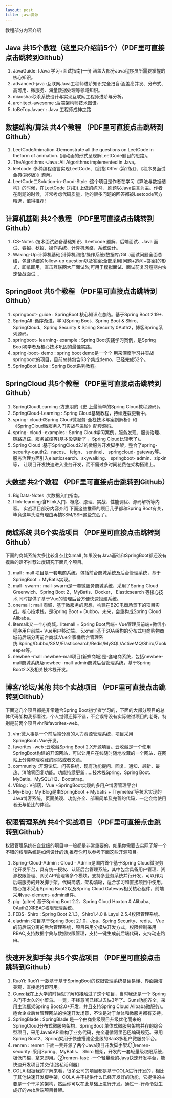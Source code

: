 ```yaml
---
layout: post
title: java资源
---
```


教程部分内容介绍

## Java 共15个教程（这里只介绍前5个）（PDF里可直接点击跳转到Github）
1. JavaGuide: [Java 学习+面试指南]一份 涵盖大部分Java程序员所需要掌握的核心知识。
2. advanced-java :互联网Java工程师进阶知识完全扫盲:涵盖高并发、分布式、高可用、微服务、海量数据处理等领域知识。
3. miaosha:秒杀系统设计与实现互联网工程师进阶与分析。
4. architect-awesome :后端架构师技术图谱。
5. toBeTopJavaer : Java 工程师成神之路
## 数据结构/算法 共4个教程 （PDF里可直接点击跳转到Github）
1. LeetCodeAnimation :Demonstrate all the questions on LeetCode in theform of animation. (用动画的形式呈现解LeetCode题目的思路)。
2. TheAlgorithms -Java :All Algorithms implemented in Java。
3. leetcode :多种编程语言实现LeetCode、《剑指 Offer (第2版)》、《程序员面试金典(第6版)》题解。
4. LeetCode二Solution-in-Good-Style :这个项目是作者在学习《算法与数据结构》的时候，在LeetCode (力扣).上做的练习， 刷题以Java语言为主。作者在刷题的时候，非常考虑代码质量，他的很多问题的回答都被Leetcode官方精选，值得推荐!
## 计算机基础 共2个教程 （PDF里可直接点击跳转到Github）
1. CS-Notes :技术面试必备基础知识、Leetcode 题解、后端面试、Java 面试、春招、秋招、操作系统、计算机网络、系统设计。
2. Waking-Up:计算机基础(计算机网络/操作系统/数据库/Git..)面试问题全面总结，包含详细的follow-up question以及答案;全部采用[问题+追问+答案]的形式，即拿即用，直击互联网大厂面试%;可用于模拟面试、面试前复习短期内快速备战面试...
## SpringBoot 共5个教程 （PDF里可直接点击跳转到Github）
1. springboot- guide : SpringBoot 核心知识点总结。基于Spring Boot 2.19+.
2. SpringAll :循序渐进，学习Spring Boot、Spring Boot & Shiro、SpringCloud、Spring Security & Spring Security 0Auth2，博客Spring系列源码。
3. springboot- learning- example : Spring Boot实践学习案例，是Spring Boot初学者及核心技术巩固的最佳实践。
4. spring-boot- demo : spring boot demo是一个个 用来深度学习并实战springboot的项目，目前总共包含63个集成demo，已经完成52个。
5. SpringBoot Labs : Spring Boot系列教程。
## SpringCloud 共5个教程 （PDF里可直接点击跳转到Github）
1. SpringCloudLearning :方志朋的《史.上最简单的Spring Cloud教程源码》。
2. SpringCloud-Learning : Spring Cloud基础教程，持续连载更新中。
3. spring- cloud:《Spring Cloud微服务-全栈技术与案例解析》和《SpringCloud微服务入门实战与进阶》配套源码。
4. spring- cloud -examples : Spring Cloud学习案例，服务发现、服务治理、链路追踪、服务监控等(基本没更新了 ，Spring Cloud比较老了)。
5. Spring Cloud :基于SpringCloud2.1的微服务开发脚手架，整合了spring-security-oauth2、nacos、 feign、 sentinel、 springcloud- gateway等。服务治理方面引入elasticsearch、skywalking、 springboot- admin、zipkin等， 让项目开发快速进入业务开发，而不需过多时间花费在架构搭建上。
## 大数据 共2个教程 （PDF里可直接点击跳转到Github）
1. BigData-Notes :大数据入门指南。
2. flink-learning:含Flink入门、概念、原理、实战、性能调优、源码解析等内容。
实战项目部分内容介绍
下面这些推蒂的项目几乎都和Spring Boot有关，毕竟这年头没有理由再搞SSM/SSH这些东西了。

## 商城系统 共6个实战项目 （PDF里可直接点击跳转到Github）
下面的商城系统大多比较复杂比如mall ,如果没有Java基础和SpringBoot都还没有摸熟的话不推荐过度研究下面几个项目。

1. mall : mall 项目是一套电商系统，包括前台商城系统及后台管理系统，基于SpringBoot + MyBatis实现。
2. mall- swarm : mall-swarm是一套微服务商城系统，采用了Spring Cloud Greenwich、Spring Boot 2、MyBatis、Docker、 Elasticsearch 等核心技术,同时提供了基于Vue的管理后台方便快速搭建系统。
3. onemall : mall 商城，基于微服务的思想，构建在B2C电商场景下的项目实战。核心技术栈，是Spring Boot + Dubbo。未来，会重构成Spring Cloud Alibaba。
4. litemall:又一个小商城。litemall = Spring Boot后端+ Vue管理员前端+微信小程序用户前端+ Vue用户移动端。
5.xmall:基于SOA架构的分布式电商购物商城前后端分离前台商城:Vue全家桶后台管理系统:Spring/Dubbo/SSM/Elasticsearch/Redis/MySQL/ActiveMQ/Shiro/Zookeeper等。
6. newbee -mall :newbee-mall项目(新蜂商城)是-套电商系统，包括newbee-mall商城系统及newbee -mall-admin商城后台管理系统，基于Spring Boot2.X及相关技术栈开发。
## 博客/论坛/其他 共5个实战项目 （PDF里可直接点击跳转到Github）
下面这几个项目都是非常适合Spring Boot初学者学习的，下面的大部分项目的总体代码架构我都看过，个人觉得还算不错，不会误导没有实际做过项目的老哥，特别是前两个项目vhr和favorites-web。

1. vhr:微人事是一个前后端分离的人力资源管理系统，项目采用SpringBoot+Vue开发。
2. favorites -web :云收藏Spring Boot 2.X开源项目。云收藏是一个使用SpringBoot构建的开源网站，可以让用户在线随时随地收藏的一个网站，在网站上分类整理收藏的网站或者文章。
3. community :开源论坛、问答系统，现有功能提问、回复、通知、最新、最热、消除零回复功能。功能持续更新......技术栈Spring、Spring Boot、MyBatis、MySQL/H2、Bootstrap。
4. VBlog : V部落，Vue +SpringBoot实现的多用户博客管理平台!
5. My-Blog : My Blog是由SpringBoot + Mybatis + Thymeleaf等技术实现的Java博客系统，页面美观、功能齐全、部署简单及完善的代码，一定会给使用者无与伦比的体验。
## 权限管理系统 共4个实战项目 （PDF里可直接点击跳转到Github）
权限管理系统在企业级的项目中一般都是非常重要的，如果你需要去实际了解一个不错的权限系统是如何设计的话,推荐你可以参考下面这些开源项目。

1. Spring-Cloud-Admin : Cloud - Admin是国内首个基于Spring Cloud微服务化开发平台，具有统一授权、认证后台管理系统，其中包含具备用户管理、资源权限管理、网关API管理等多个模块，支持多业务系统并行开发，可以作为后端服务的开发脚手架。代码简洁，架构清晰，适合学习和直接项目中使用。核心技术采用Spring Boot2以及Spring Cloud Gateway相关核心组件，前端采用vue-element- admin组件。
2. pig: (gitee) 基于Spring Boot 2.2、Spring Cloud Hoxton & Alibaba、0Auth2的RBAC权限管理系统。
3. FEBS- Shiro : Spring Boot 2.1.3，Shiro1.4.0 & Layui 2.5.4权限管理系统。
4. eladmin :项目基于Spring Boot 2.1.0、Jpa、Spring Security、redis、 Vue的前后端分离的后台管理系统，项目采用分模块开发方式，权限控制采用RBAC,支持数据字典与数据权限管理，支持一键生成前后端代码，支持动态路由。
## 快速开发脚手架 共5个实战项目 （PDF里可直接点击跳转到Github）
1. RuoYi: RuoYi 一款基于基于SpringBoot的权限管理系统易读易懂、界面简洁美观，直接运行即可用。
2. Guns:我在上大学的时候就了解和接触过了这个项目，当时我还是一个 Spring入门不太久的小菜鸟。一晃，不经意间已经过去快3年了。Guns功能齐全，采用主流框架Spring Boot2.0+开发，并且支持Spring Cloud Alibaba微服务)。适合企业后台管理网站的快速开发场景，不论是对于单体和微服务都有支持。
3. SpringBlade : SpringBlade 是一个由商业级项目升级优化而来的SpringCloud分布式微服务架构、SpringBoot 单体式微服务架构并存的综合型项目，采用Java8API重构了业务代码，完全遵循阿里巴巴编码规范。采用Spring Boot2、Spring架用于快速搭建企业级的SaaS多租户微服务平台。
4. renren : renren 下面一共开源了两个Java项目开发脚手架:①renren-security :采用Spring、MyBatis、 Shiro 框架，开发的一套轻量级权限系统， 极低门槛，拿来即用。②renren-fast: -一个轻量级的Java快速开发平台，能快速开发项目并交付[接私活利器]
5. COLA:根据我的了解来看，很多公司的项目都是基于COLA进行开发的，相比于其他快速开发脚手架，COLA 并不提供什么已经开发好的功能，它提供的主要是一个干净的架构，然后你可以在此基础上进行开发。通过一-行命令就生成好的web后端项目骨架。
